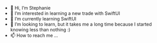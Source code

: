 - 👋 Hi, I’m Stephanie
- 👀 I’m interested in learning a new trade with  SwiftUI
- 🌱 I’m currently learning  SwiftUI
- 💞️ I’m looking to learn, but it takes me a long time because I started knowing less than nothing :)
- 📫 How to reach me ...

<!---
Bugsyace/Bugsyace is a ✨ special ✨ repository because its `README.md` (this file) appears on your GitHub profile.
You can click the Preview link to take a look at your changes.
--->
